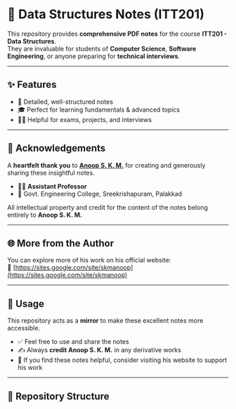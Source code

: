 # 📘 Data Structures Notes (ITT201)

This repository provides **comprehensive PDF notes** for the course **ITT201 - Data Structures**.  
They are invaluable for students of **Computer Science**, **Software Engineering**, or anyone preparing for **technical interviews**.

---

## ✨ Features
- 📑 Detailed, well-structured notes  
- 🎓 Perfect for learning fundamentals & advanced topics  
- 🧑‍💻 Helpful for exams, projects, and interviews  

---

## 🙏 Acknowledgements
A **heartfelt thank you** to **[Anoop S. K. M.](https://sites.google.com/site/skmanoop)** for creating and generously sharing these insightful notes.  

- 👨‍🏫 **Assistant Professor**  
- 🏫 Govt. Engineering College, Sreekrishapuram, Palakkad  

All intellectual property and credit for the content of the notes belong entirely to **Anoop S. K. M.**  

---

## 🌐 More from the Author
You can explore more of his work on his official website:  
🔗 [https://sites.google.com/site/skmanoop](https://sites.google.com/site/skmanoop)

---

## 📖 Usage
This repository acts as a **mirror** to make these excellent notes more accessible.  

- ✅ Feel free to use and share the notes  
- ✍️ Always **credit Anoop S. K. M.** in any derivative works  
- 🙌 If you find these notes helpful, consider visiting his website to support his work  

---

## 📂 Repository Structure

